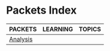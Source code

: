 # Packets Index

|PACKETS|LEARNING|TOPICS|
|---|---|---|
|[Analysis](networking/packets/packet-analysis.md)|||